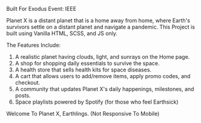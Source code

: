 Built For Exodus Event: IEEE

Planet X is a distant planet that is a home away from home, where Earth's survivors settle on a distant planet and navigate a pandemic.
This Project is built using Vanilla HTML, SCSS, and JS only.

The Features Include:
1) A realistic planet having clouds, light, and sunrays on the Home page.
2) A shop for shopping daily essentials to survive the space.
3) A health store that sells health kits for space diseases.
4) A cart that allows users to add/remove items, apply promo codes, and checkout.
5) A community that updates Planet X's daily happenings, milestones, and posts.
6) Space playlists powered by Spotify (for those who feel Earthsick)

Welcome To Planet X, Earthlings.
(Not Responsive To Mobile)
